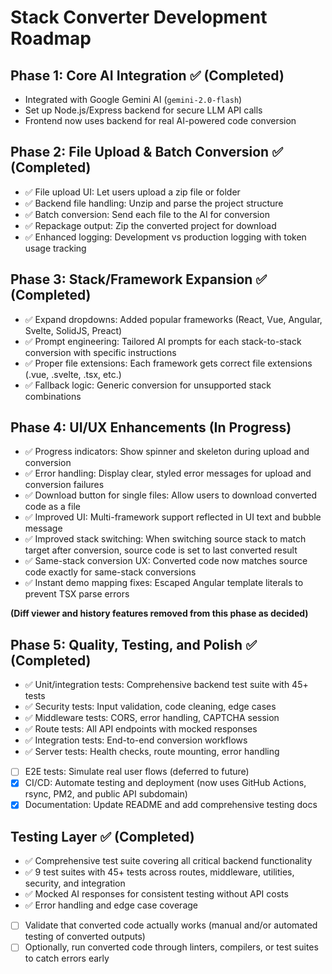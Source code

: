 # Stack Converter Development Roadmap

## Phase 1: Core AI Integration ✅ (Completed)
- Integrated with Google Gemini AI (`gemini-2.0-flash`)
- Set up Node.js/Express backend for secure LLM API calls
- Frontend now uses backend for real AI-powered code conversion

## Phase 2: File Upload & Batch Conversion ✅ (Completed)
- ✅ File upload UI: Let users upload a zip file or folder
- ✅ Backend file handling: Unzip and parse the project structure
- ✅ Batch conversion: Send each file to the AI for conversion
- ✅ Repackage output: Zip the converted project for download
- ✅ Enhanced logging: Development vs production logging with token usage tracking

## Phase 3: Stack/Framework Expansion ✅ (Completed)
- ✅ Expand dropdowns: Added popular frameworks (React, Vue, Angular, Svelte, SolidJS, Preact)
- ✅ Prompt engineering: Tailored AI prompts for each stack-to-stack conversion with specific instructions
- ✅ Proper file extensions: Each framework gets correct file extensions (.vue, .svelte, .tsx, etc.)
- ✅ Fallback logic: Generic conversion for unsupported stack combinations

## Phase 4: UI/UX Enhancements (In Progress)
- ✅ Progress indicators: Show spinner and skeleton during upload and conversion
- ✅ Error handling: Display clear, styled error messages for upload and conversion failures
- ✅ Download button for single files: Allow users to download converted code as a file
- ✅ Improved UI: Multi-framework support reflected in UI text and bubble message
- ✅ Improved stack switching: When switching source stack to match target after conversion, source code is set to last converted result
- ✅ Same-stack conversion UX: Converted code now matches source code exactly for same-stack conversions
- ✅ Instant demo mapping fixes: Escaped Angular template literals to prevent TSX parse errors

**(Diff viewer and history features removed from this phase as decided)**

## Phase 5: Quality, Testing, and Polish ✅ (Completed)
- ✅ Unit/integration tests: Comprehensive backend test suite with 45+ tests
- ✅ Security tests: Input validation, code cleaning, edge cases
- ✅ Middleware tests: CORS, error handling, CAPTCHA session
- ✅ Route tests: All API endpoints with mocked responses
- ✅ Integration tests: End-to-end conversion workflows
- ✅ Server tests: Health checks, route mounting, error handling
- [ ] E2E tests: Simulate real user flows (deferred to future)
- [x] CI/CD: Automate testing and deployment (now uses GitHub Actions, rsync, PM2, and public API subdomain)
- [x] Documentation: Update README and add comprehensive testing docs

## Testing Layer ✅ (Completed)
- ✅ Comprehensive test suite covering all critical backend functionality
- ✅ 9 test suites with 45+ tests across routes, middleware, utilities, security, and integration
- ✅ Mocked AI responses for consistent testing without API costs
- ✅ Error handling and edge case coverage
- [ ] Validate that converted code actually works (manual and/or automated testing of converted outputs)
- [ ] Optionally, run converted code through linters, compilers, or test suites to catch errors early 